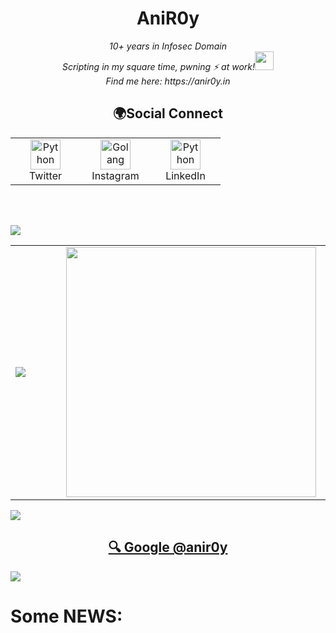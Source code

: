 <h1 align="center">AniR0y</h1>


<p align="center"><em>10+ years in Infosec Domain<br>
  Scripting in my square time, pwning ⚡ at work!<img src="https://media.giphy.com/media/WUlplcMpOCEmTGBtBW/giphy.gif" width="30"> <br>
  Find me here: https://anir0y.in
</em></p>

<h2 align="center">🌍Social Connect</h2>
<div align=center>
<table>
  <tr>
    <td align="center" width="96">
      <a href="https://twitter.com/anir0y">
        <img src="https://about.twitter.com/content/dam/about-twitter/x/brand-toolkit/logo-black.png.twimg.1920.png" width="48" height="48" alt="Python" />
      </a>
      <br>Twitter
    </td>
    <td align="center" width="96">
      <a href="https://www.instagram.com/anir0y/">
        <img src=https://i.imgur.com/UbEJT65.png width="48" height="48" alt="Golang" />
      </a>
      <br>Instagram
    </td>
     <td align="center" width="96">
      <a href="https://www.linkedin.com/in/anir0y/">
        <img src="https://content.linkedin.com/content/dam/me/business/en-us/amp/brand-site/v2/bg/LI-Bug.svg.original.svg" width="48" height="48" alt="Python" />
      </a>
      <br>LinkedIn
    </td>
     
  </tr>
</table>
</div>

<br/><br/>


<img src="https://user-images.githubusercontent.com/73097560/115834477-dbab4500-a447-11eb-908a-139a6edaec5c.gif">


<div align=Center>
<table>
    <td align="Left" width="600">
      <a href="https://anir0y.in">
        <img src="https://metrics.lecoq.io/anir0y">
      </a>
      <br>
    </td>
    <td align="Center" width="600">
      <a href="#">
        <img src = "https://i.imgur.com/i51XdTh.jpeg" width = 400px>
      </a>
      <br>
    </td>
</table>
</div>

<img src="https://user-images.githubusercontent.com/73097560/115834477-dbab4500-a447-11eb-908a-139a6edaec5c.gif">

<h2 align=center>
  <a href="https://google.com/search?q=@anir0y">🔍 Google @anir0y</a> 
</h2>
<img src="https://user-images.githubusercontent.com/73097560/115834477-dbab4500-a447-11eb-908a-139a6edaec5c.gif">

# Some NEWS: 

<!-- THREAT:START --> 
 
<!-- THREAT:END -->


